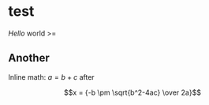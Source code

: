 # test

_Hello_ world >=

## Another

Inline math: $a = b + c$ after

$$x = {-b \pm \sqrt{b^2-4ac} \over 2a}$$
